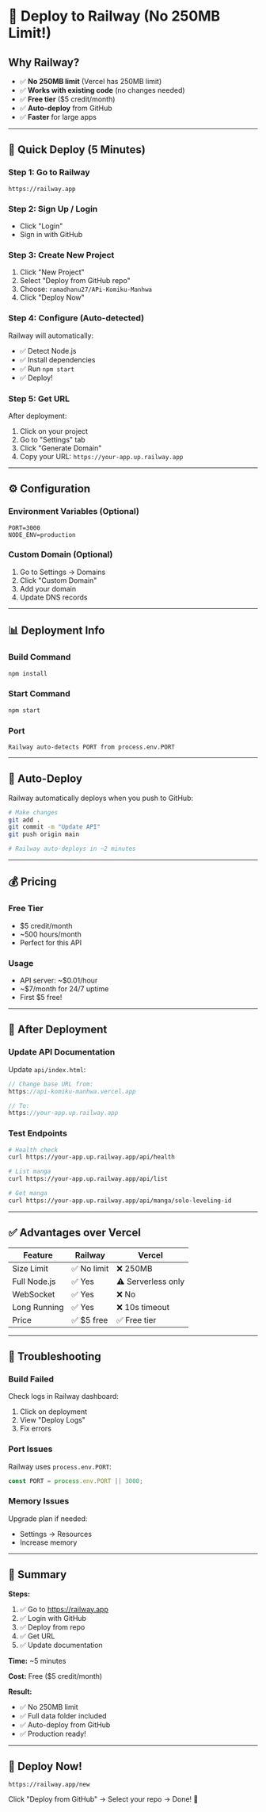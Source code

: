 # 🚂 Deploy to Railway (No 250MB Limit!)

## Why Railway?
- ✅ **No 250MB limit** (Vercel has 250MB limit)
- ✅ **Works with existing code** (no changes needed)
- ✅ **Free tier** ($5 credit/month)
- ✅ **Auto-deploy** from GitHub
- ✅ **Faster** for large apps

---

## 🚀 Quick Deploy (5 Minutes)

### Step 1: Go to Railway
```
https://railway.app
```

### Step 2: Sign Up / Login
- Click "Login"
- Sign in with GitHub

### Step 3: Create New Project
1. Click "New Project"
2. Select "Deploy from GitHub repo"
3. Choose: `ramadhanu27/APi-Komiku-Manhwa`
4. Click "Deploy Now"

### Step 4: Configure (Auto-detected)
Railway will automatically:
- ✅ Detect Node.js
- ✅ Install dependencies
- ✅ Run `npm start`
- ✅ Deploy!

### Step 5: Get URL
After deployment:
1. Click on your project
2. Go to "Settings" tab
3. Click "Generate Domain"
4. Copy your URL: `https://your-app.up.railway.app`

---

## ⚙️ Configuration

### Environment Variables (Optional)
```
PORT=3000
NODE_ENV=production
```

### Custom Domain (Optional)
1. Go to Settings → Domains
2. Click "Custom Domain"
3. Add your domain
4. Update DNS records

---

## 📊 Deployment Info

### Build Command
```bash
npm install
```

### Start Command
```bash
npm start
```

### Port
```
Railway auto-detects PORT from process.env.PORT
```

---

## 🔄 Auto-Deploy

Railway automatically deploys when you push to GitHub:

```bash
# Make changes
git add .
git commit -m "Update API"
git push origin main

# Railway auto-deploys in ~2 minutes
```

---

## 💰 Pricing

### Free Tier
- $5 credit/month
- ~500 hours/month
- Perfect for this API

### Usage
- API server: ~$0.01/hour
- ~$7/month for 24/7 uptime
- First $5 free!

---

## 🎯 After Deployment

### Update API Documentation
Update `api/index.html`:

```javascript
// Change base URL from:
https://api-komiku-manhwa.vercel.app

// To:
https://your-app.up.railway.app
```

### Test Endpoints
```bash
# Health check
curl https://your-app.up.railway.app/api/health

# List manga
curl https://your-app.up.railway.app/api/list

# Get manga
curl https://your-app.up.railway.app/api/manga/solo-leveling-id
```

---

## ✅ Advantages over Vercel

| Feature | Railway | Vercel |
|---------|---------|--------|
| Size Limit | ✅ No limit | ❌ 250MB |
| Full Node.js | ✅ Yes | ⚠️ Serverless only |
| WebSocket | ✅ Yes | ❌ No |
| Long Running | ✅ Yes | ❌ 10s timeout |
| Price | ✅ $5 free | ✅ Free tier |

---

## 🔧 Troubleshooting

### Build Failed
Check logs in Railway dashboard:
1. Click on deployment
2. View "Deploy Logs"
3. Fix errors

### Port Issues
Railway uses `process.env.PORT`:
```javascript
const PORT = process.env.PORT || 3000;
```

### Memory Issues
Upgrade plan if needed:
- Settings → Resources
- Increase memory

---

## 📝 Summary

**Steps:**
1. ✅ Go to https://railway.app
2. ✅ Login with GitHub
3. ✅ Deploy from repo
4. ✅ Get URL
5. ✅ Update documentation

**Time:** ~5 minutes

**Cost:** Free ($5 credit/month)

**Result:** 
- ✅ No 250MB limit
- ✅ Full data folder included
- ✅ Auto-deploy from GitHub
- ✅ Production ready!

---

## 🚀 Deploy Now!

```
https://railway.app/new
```

Click "Deploy from GitHub" → Select your repo → Done! 🎉
